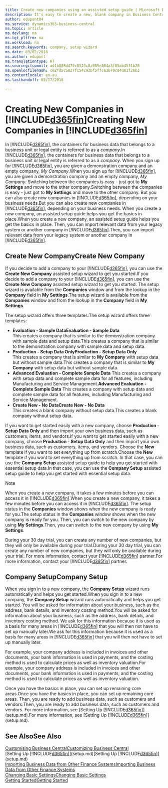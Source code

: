 ```yaml
---
title: Create new companies using an assisted setup guide | Microsoft Docs
description: It's easy to create a new, blank company in Business Central. An assisted setup guide helps you through the steps, and you can import your existing business data.
author: edupont04
ms.service: dynamics365-business-central
ms.topic: article
ms.devlang: na
ms.tgt_pltfrm: na
ms.workload: na
ms.search.keywords: company, setup wizard
ms.date: 03/02/2018
ms.author: edupont
ms.translationtype: HT
ms.sourcegitcommit: ad1b888d475c0523c5a905e804a3f89ab4531b28
ms.openlocfilehash: ce2fd5c5027fc54c92bf5ffc63b70c84d81f26b3
ms.contentlocale: en-au
ms.lasthandoff: 05/17/2018

---
```

# <a name="creating-new-companies-in-included365finincludesd365finmdmd"></a><span data-ttu-id="fbedc-104">Creating New Companies in [!INCLUDE[d365fin](includes/d365fin_md.md)]</span><span class="sxs-lookup"><span data-stu-id="fbedc-104">Creating New Companies in [!INCLUDE[d365fin](includes/d365fin_md.md)]</span></span>
<span data-ttu-id="fbedc-105">In [!INCLUDE[d365fin](includes/d365fin_md.md)], the containers for business data that belongs to a business unit or legal entity is referred to as a *company*.</span><span class="sxs-lookup"><span data-stu-id="fbedc-105">In [!INCLUDE[d365fin](includes/d365fin_md.md)], the containers for business data that belongs to a business unit or legal entity is referred to as a *company*.</span></span> <span data-ttu-id="fbedc-106">When you sign up for [!INCLUDE[d365fin](includes/d365fin_md.md)], you are given a demonstration company and an empty company, *My Company*.</span><span class="sxs-lookup"><span data-stu-id="fbedc-106">When you sign up for [!INCLUDE[d365fin](includes/d365fin_md.md)], you are given a demonstration company and an empty company, *My Company*.</span></span> <span data-ttu-id="fbedc-107">Switching between the companies is easy - just got to **My Settings** and move to the other company.</span><span class="sxs-lookup"><span data-stu-id="fbedc-107">Switching between the companies is easy - just got to **My Settings** and move to the other company.</span></span> <span data-ttu-id="fbedc-108">But you can also create new companies in [!INCLUDE[d365fin](includes/d365fin_md.md)], depending on your business needs.</span><span class="sxs-lookup"><span data-stu-id="fbedc-108">But you can also create new companies in [!INCLUDE[d365fin](includes/d365fin_md.md)], depending on your business needs.</span></span> <span data-ttu-id="fbedc-109">When you create a new company, an assisted setup guide helps you get the basics in place.</span><span class="sxs-lookup"><span data-stu-id="fbedc-109">When you create a new company, an assisted setup guide helps you get the basics in place.</span></span> <span data-ttu-id="fbedc-110">Then, you can import relevant data from your legacy system or another company in [!INCLUDE[d365fin](includes/d365fin_md.md)].</span><span class="sxs-lookup"><span data-stu-id="fbedc-110">Then, you can import relevant data from your legacy system or another company in [!INCLUDE[d365fin](includes/d365fin_md.md)].</span></span>  

## <a name="create-new-company"></a><span data-ttu-id="fbedc-111">Create New Company</span><span class="sxs-lookup"><span data-stu-id="fbedc-111">Create New Company</span></span>
<span data-ttu-id="fbedc-112">If you decide to add a company to your [!INCLUDE[d365fin](includes/d365fin_md.md)], you can use the **Create New Company** assisted setup wizard to get you started.</span><span class="sxs-lookup"><span data-stu-id="fbedc-112">If you decide to add a company to your [!INCLUDE[d365fin](includes/d365fin_md.md)], you can use the **Create New Company** assisted setup wizard to get you started.</span></span> <span data-ttu-id="fbedc-113">The setup wizard is available from the **Companies** window and from the lookup in the **Company** field in **My Settings**.</span><span class="sxs-lookup"><span data-stu-id="fbedc-113">The setup wizard is available from the **Companies** window and from the lookup in the **Company** field in **My Settings**.</span></span>  

<span data-ttu-id="fbedc-114">The setup wizard offers three templates:</span><span class="sxs-lookup"><span data-stu-id="fbedc-114">The setup wizard offers three templates:</span></span>

-   <span data-ttu-id="fbedc-115">**Evaluation - Sample Data**</span><span class="sxs-lookup"><span data-stu-id="fbedc-115">**Evaluation - Sample Data**</span></span>  
    <span data-ttu-id="fbedc-116">This creates a company that is similar to the demonstration company with sample data and setup data.</span><span class="sxs-lookup"><span data-stu-id="fbedc-116">This creates a company that is similar to the demonstration company with sample data and setup data.</span></span>  
-   <span data-ttu-id="fbedc-117">**Production - Setup Data Only**</span><span class="sxs-lookup"><span data-stu-id="fbedc-117">**Production - Setup Data Only**</span></span>  
    <span data-ttu-id="fbedc-118">This creates a company that is similar to **My Company** with setup data but without sample data.</span><span class="sxs-lookup"><span data-stu-id="fbedc-118">This creates a company that is similar to **My Company** with setup data but without sample data.</span></span>
-   <span data-ttu-id="fbedc-119">**Advanced Evaluation - Complete Sample Data** This creates a company with setup data and complete sample data for all features, including Manufacturing and Service Management.</span><span class="sxs-lookup"><span data-stu-id="fbedc-119">**Advanced Evaluation - Complete Sample Data** This creates a company with setup data and complete sample data for all features, including Manufacturing and Service Management.</span></span>
-   <span data-ttu-id="fbedc-120">**Create New - No Data**</span><span class="sxs-lookup"><span data-stu-id="fbedc-120">**Create New - No Data**</span></span>  
    <span data-ttu-id="fbedc-121">This creates a blank company without setup data.</span><span class="sxs-lookup"><span data-stu-id="fbedc-121">This creates a blank company without setup data.</span></span>  

<span data-ttu-id="fbedc-122">If you want to get started easily with a new company, choose **Production - Setup Data Only** and then import your own business data, such as customers, items, and vendors.</span><span class="sxs-lookup"><span data-stu-id="fbedc-122">If you want to get started easily with a new company, choose **Production - Setup Data Only** and then import your own business data, such as customers, items, and vendors.</span></span> <span data-ttu-id="fbedc-123">Choose the **New** template if you want to set everything up from scratch.</span><span class="sxs-lookup"><span data-stu-id="fbedc-123">Choose the **New** template if you want to set everything up from scratch.</span></span> <span data-ttu-id="fbedc-124">In that case, you can use the **Company Setup** assisted setup guide to help you get started with essential setup data.</span><span class="sxs-lookup"><span data-stu-id="fbedc-124">In that case, you can use the **Company Setup** assisted setup guide to help you get started with essential setup data.</span></span>  

> [!NOTE]  
>   <span data-ttu-id="fbedc-125">When you create a new company, it takes a few minutes before you can access it in [!INCLUDE[d365fin](includes/d365fin_md.md)].</span><span class="sxs-lookup"><span data-stu-id="fbedc-125">When you create a new company, it takes a few minutes before you can access it in [!INCLUDE[d365fin](includes/d365fin_md.md)].</span></span> <span data-ttu-id="fbedc-126">The setup status in the **Companies** window shows when the new company is ready for you.</span><span class="sxs-lookup"><span data-stu-id="fbedc-126">The setup status in the **Companies** window shows when the new company is ready for you.</span></span> <span data-ttu-id="fbedc-127">Then, you can switch to the new company by using **My Settings**.</span><span class="sxs-lookup"><span data-stu-id="fbedc-127">Then, you can switch to the new company by using **My Settings**.</span></span>  

<span data-ttu-id="fbedc-128">During your 30 day trial, you can create any number of new companies, but they will only be available during your trial.</span><span class="sxs-lookup"><span data-stu-id="fbedc-128">During your 30 day trial, you can create any number of new companies, but they will only be available during your trial.</span></span> <span data-ttu-id="fbedc-129">For more information, contact your [!INCLUDE[d365fin](includes/d365fin_md.md)] partner.</span><span class="sxs-lookup"><span data-stu-id="fbedc-129">For more information, contact your [!INCLUDE[d365fin](includes/d365fin_md.md)] partner.</span></span>  

## <a name="company-setup"></a><span data-ttu-id="fbedc-130">Company Setup</span><span class="sxs-lookup"><span data-stu-id="fbedc-130">Company Setup</span></span>
<span data-ttu-id="fbedc-131">When you sign in to a new company, the **Company Setup** wizard runs automatically and helps you get started.</span><span class="sxs-lookup"><span data-stu-id="fbedc-131">When you sign in to a new company, the **Company Setup** wizard runs automatically and helps you get started.</span></span> <span data-ttu-id="fbedc-132">You will be asked for information about your business, such as the address, bank details, and inventory costing method.</span><span class="sxs-lookup"><span data-stu-id="fbedc-132">You will be asked for information about your business, such as the address, bank details, and inventory costing method.</span></span> <span data-ttu-id="fbedc-133">We ask for this information because it is used as a basis for many areas in [!INCLUDE[d365fin](includes/d365fin_md.md)] that you will then not have to set up manually later.</span><span class="sxs-lookup"><span data-stu-id="fbedc-133">We ask for this information because it is used as a basis for many areas in [!INCLUDE[d365fin](includes/d365fin_md.md)] that you will then not have to set up manually later.</span></span>  

<span data-ttu-id="fbedc-134">For example, your company address is included in invoices and other documents, your bank information is used in payments, and the costing method is used to calculate prices as well as inventory valuation.</span><span class="sxs-lookup"><span data-stu-id="fbedc-134">For example, your company address is included in invoices and other documents, your bank information is used in payments, and the costing method is used to calculate prices as well as inventory valuation.</span></span>  

<span data-ttu-id="fbedc-135">Once you have the basics in place, you can set up remaining core areas.</span><span class="sxs-lookup"><span data-stu-id="fbedc-135">Once you have the basics in place, you can set up remaining core areas.</span></span> <span data-ttu-id="fbedc-136">Then, you are ready to add business data, such as customers and vendors.</span><span class="sxs-lookup"><span data-stu-id="fbedc-136">Then, you are ready to add business data, such as customers and vendors.</span></span> <span data-ttu-id="fbedc-137">For more information, see [Setting Up [!INCLUDE[d365fin](includes/d365fin_md.md)]](setup.md).</span><span class="sxs-lookup"><span data-stu-id="fbedc-137">For more information, see [Setting Up [!INCLUDE[d365fin](includes/d365fin_md.md)]](setup.md).</span></span>  

## <a name="see-also"></a><span data-ttu-id="fbedc-138">See Also</span><span class="sxs-lookup"><span data-stu-id="fbedc-138">See Also</span></span>
[<span data-ttu-id="fbedc-139">Customising Business Central</span><span class="sxs-lookup"><span data-stu-id="fbedc-139">Customizing Business Central</span></span>](ui-customizing-overview.md)  
<span data-ttu-id="fbedc-140">[Setting Up [!INCLUDE[d365fin](includes/d365fin_md.md)]](setup.md)</span><span class="sxs-lookup"><span data-stu-id="fbedc-140">[Setting Up [!INCLUDE[d365fin](includes/d365fin_md.md)]](setup.md)</span></span>  
[<span data-ttu-id="fbedc-141">Importing Business Data from Other Finance Systems</span><span class="sxs-lookup"><span data-stu-id="fbedc-141">Importing Business Data from Other Finance Systems</span></span>](across-import-data-configuration-packages.md)  
[<span data-ttu-id="fbedc-142">Changing Basic Settings</span><span class="sxs-lookup"><span data-stu-id="fbedc-142">Changing Basic Settings</span></span>](ui-change-basic-settings.md)  
[<span data-ttu-id="fbedc-143">Getting Started</span><span class="sxs-lookup"><span data-stu-id="fbedc-143">Getting Started</span></span>](product-get-started.md)  

